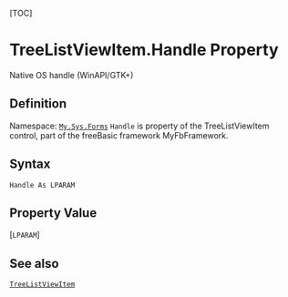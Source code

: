 [TOC]
# TreeListViewItem.Handle Property
Native OS handle (WinAPI/GTK+)
## Definition
Namespace: [`My.Sys.Forms`](My.Sys.Forms.md)
`Handle` is property of the TreeListViewItem control, part of the freeBasic framework MyFbFramework.
## Syntax
```freeBasic
Handle As LPARAM
```
## Property Value
[`LPARAM`]
## See also
[`TreeListViewItem`](TreeListViewItem.md)
